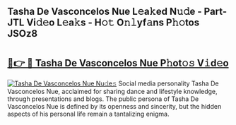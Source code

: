 ## Tasha De Vasconcelos Nue L𝚎a𝚔ed N𝚞𝚍e - Part-JTL Vi𝚍𝚎o L𝚎a𝚔s - H𝚘𝚝 O𝚗𝚕yf𝚊ns P𝚑𝚘tos JSOz8

# <h2><a href="http://kf3zssc.oniu.top/?m=Tasha+De+Vasconcelos+Nue">🔗👉 🔴 Tasha De Vasconcelos Nue P𝚑ot𝚘𝚜 V𝚒d𝚎o</a></h2>

[![Tasha De Vasconcelos Nue Nu𝚍e𝚜](https://i.imgur.com/0qMVB7G.gif)](http://kf3zssc.oniu.top/?m=Tasha+De+Vasconcelos+Nue)
Social media personality Tasha De Vasconcelos Nue, acclaimed for sharing dance and lifestyle knowledge, through presentations and blogs. The public persona of Tasha De Vasconcelos Nue is defined by its openness and sincerity, but the hidden aspects of his personal life remain a tantalizing enigma.  
